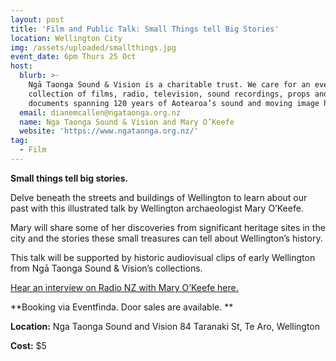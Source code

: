 ```yaml
---
layout: post
title: 'Film and Public Talk: Small Things tell Big Stories'
location: Wellington City
img: /assets/uploaded/smallthings.jpg
event_date: 6pm Thurs 25 Oct
host:
  blurb: >-
    Ngā Taonga Sound & Vision is a charitable trust. We care for an ever-growing
    collection of films, radio, television, sound recordings, props and
    documents spanning 120 years of Aotearoa’s sound and moving image history.
  email: dianemcallen@ngataonga.org.nz
  name: Nga Taonga Sound & Vision and Mary O’Keefe
  website: 'https://www.ngataonga.org.nz/'
tag:
  - Film
---
```

**Small things tell big stories.**

Delve beneath the streets and buildings of Wellington to learn about our past with this illustrated talk by Wellington archaeologist Mary O’Keefe. 

Mary will share some of her discoveries from significant heritage sites in the city and the stories these small treasures can tell about Wellington’s history. 

This talk will be supported by historic audiovisual clips of early Wellington from Ngā Taonga Sound & Vision’s collections.

[Hear an interview on Radio NZ with Mary O’Keefe here.](https://www.radionz.co.nz/national/programmes/standing-room-only/audio/201833786/archaeologist-mary-o'keefe-looks-for-hidden-treasure)

**Booking via Eventfinda. Door sales are available. ** 

**Location:** Nga Taonga Sound and Vision 84 Taranaki St, Te Aro, Wellington

**Cost:** $5
